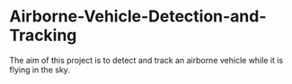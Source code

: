 # Airborne-Vehicle-Detection-and-Tracking
The aim of this project is to detect and track an airborne vehicle while it is flying in the sky. 
